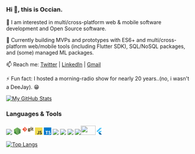### Hi 👋, this is Occian.  
👯  I am interested in multi/cross-platform web & mobile software development and Open Source software.  

🔭  Currently building MVPs and prototypes with ES6+ and multi/cross-platform web/mobile tools (including Flutter SDK), SQL/NoSQL packages, and (some) managed ML packages.  

📫  Reach me:  [Twitter](https://twitter.com/occiandiaali) | [LinkedIn](https://www.linkedin.com/in/occiandiaali) | [Gmail](ocean.diaali@gmail.com)  
  
⚡  Fun fact: I hosted a morning-radio show for nearly 20 years..(no, i wasn't a DeeJay). 😁  

[![My GitHub Stats](https://github-readme-stats.vercel.app/api/?username=occiandiaali&count_private=true&theme=tokyonight&showicons=true)]()  

### Languages &amp; Tools  
<img src="https://user-images.githubusercontent.com/40769994/110233776-a9409980-7f26-11eb-9444-9a7140a02534.png" height="20" border-radius="50%"> <img src="https://raw.githubusercontent.com/github/explore/80688e429a7d4ef2fca1e82350fe8e3517d3494d/topics/nodejs/nodejs.png" height="20" border-radius="50%"> <img src="https://raw.githubusercontent.com/github/explore/80688e429a7d4ef2fca1e82350fe8e3517d3494d/topics/git/git.png" height="30" border-radius="50%"> <img src="https://raw.githubusercontent.com/github/explore/80688e429a7d4ef2fca1e82350fe8e3517d3494d/topics/javascript/javascript.png" height="20" border-radius="50%">  <img src="https://raw.githubusercontent.com/github/explore/80688e429a7d4ef2fca1e82350fe8e3517d3494d/topics/typescript/typescript.png" height="20" border-radius="50%">    <img src="https://angular.io/assets/images/logos/angular/angular.svg" height="20" border-radius="50%"> <img src="https://cdn4.iconfinder.com/data/icons/logos-3/600/React.js_logo-512.png" height="20" border-radius="50%"> <img src="https://user-images.githubusercontent.com/236501/85893648-1c92e880-b7a8-11ea-926d-95355b8175c7.png" height="20" border-radius="50%"> <img src="https://go.dev/blog/go-brand/Go-Logo/PNG/Go-Logo_Fuchsia.png" height="30" border-radius="50%"><img src="https://upload.wikimedia.org/wikipedia/commons/6/62/Ruby_On_Rails_Logo.svg" height="25" width="40" border-radius="50%"><img src="https://raw.githubusercontent.com/github/explore/80688e429a7d4ef2fca1e82350fe8e3517d3494d/topics/flutter/flutter.png" height="20" border-radius="50%">

[![Top Langs](https://github-readme-stats.vercel.app/api/top-langs/?username=occiandiaali)](https://github.com/occiandiaali/github-readme-stats)  

<!--
**occiandiaali/occiandiaali** is a ✨ _special_ ✨ repository because its `README.md` (this file) appears on your GitHub profile.

Here are some ideas to get you started:

- 🔭 I’m currently working on ...
- 🌱 I’m currently learning ...
- 👯 I’m looking to collaborate on ...
- 🤔 I’m looking for help with ...
- 💬 Ask me about ...
- 📫 How to reach me: ...
- 😄 Pronouns: ...
- ⚡ Fun fact: ...
-->
